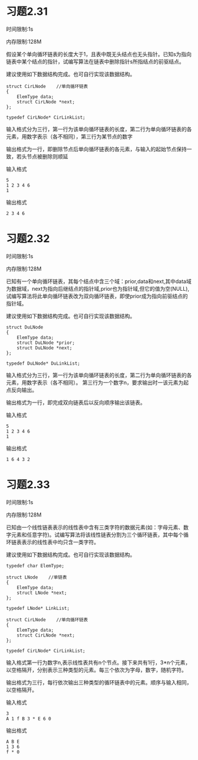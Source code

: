# 习题2.31
时间限制:1s

内存限制:128M

假设某个单向循环链表的长度大于1，且表中既无头结点也无头指针。已知s为指向链表中某个结点的指针，试编写算法在链表中删除指针s所指结点的前驱结点。

建议使用如下数据结构完成。也可自行实现该数据结构。

    struct CirLNode    //单向循环链表
    {
        ElemType data;
        struct CirLNode *next;
    };

    typedef CirLNode* CirLinkList;

输入格式分为三行，第一行为该单向循环链表的长度，第二行为单向循环链表的各元素，用数字表示（各不相同），第三行为某节点的数字

输出格式为一行，即删除节点后单向循环链表的各元素，与输入的起始节点保持一致，若头节点被删除则顺延

输入格式

    5
    1 2 3 4 6
    1

输出格式

    2 3 4 6
    

# 习题2.32
时间限制:1s

内存限制:128M

已知有一个单向循环链表，其每个结点中含三个域：prior,data和next,其中data域为数据域，next为指向后继结点的指针域,prior也为指针域,但它的值为空(NULL),试编写算法将此单向循环链表改为双向循环链表，即使prior成为指向前驱结点的指针域。

建议使用如下数据结构完成。也可自行实现该数据结构。

    struct DuLNode
    {
        ElemType data;
        struct DuLNode *prior;
        struct DuLNode *next;
    };

    typedef DuLNode* DuLinkList;

输入格式分为三行，第一行为该单向循环链表的长度，第二行为单向循环链表的各元素，用数字表示（各不相同）。 第三行为一个数字n，要求输出时一该元素为起点反向输出。

输出格式为一行，即完成双向链表后以反向顺序输出该链表。

输入格式

    5
    1 2 3 4 6
    1

输出格式

    1 6 4 3 2

# 习题2.33
时间限制:1s

内存限制:128M

已知由一个线性链表表示的线性表中含有三类字符的数据元素(如：字母元素、数字元素和任意字符)。试编写算法将该线性链表分割为三个循环链表，其中每个循环链表表示的线性表中均只含一类字符。

建议使用如下数据结构完成。也可自行实现该数据结构。

    typedef char ElemType;

    struct LNode    //单链表
    {
        ElemType data;
        struct LNode *next;
    };

    typedef LNode* LinkList;

    struct CirLNode    //单向循环链表
    {
        ElemType data;
        struct CirLNode *next;
    }; 

    typedef CirLNode* CirLinkList;

输入格式第一行为数字n,表示线性表共有n个节点。接下来共有1行，3*n个元素，以空格隔开，分别表示三种类型的元素。每三个依次为字母，数字，随机字符。

输出格式为三行，每行依次输出三种类型的循环链表中的元素。顺序与输入相同，以空格隔开。

输入格式

    3
    A 1 f B 3 * E 6 0

输出格式

    A B E
    1 3 6
    f * 0
